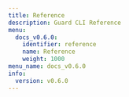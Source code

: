 ```yaml
---
title: Reference
description: Guard CLI Reference
menu:
  docs_v0.6.0:
    identifier: reference
    name: Reference
    weight: 1000
menu_name: docs_v0.6.0
info:
  version: v0.6.0
---
```


